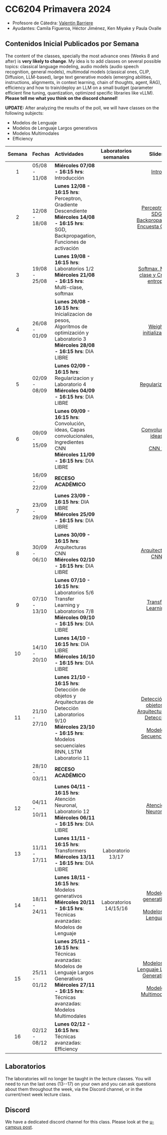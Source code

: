 # CC6204 Primavera 2024

* Profesore de Cátedra:  [Valentin Barriere](https://dcc.uchile.cl/pregrado/academico/valentin-barriere)
* Ayudantes:  Camila Figueroa, Héctor Jiménez, Ken Miyake y Paula Ovalle 

## Contenidos Inicial Publicados por Semana

The content of the classes, specially the most advance ones (Weeks 8 and after) is **very likely to change**. My idea is to add classes on several possible topics: classical language modeling, audio models (audio speech recognition, general models), multimodal models (classical ones, CLIP, Diffusion, LLM-based), large text generative models (emerging abilities, instructions, alignments, in context learning, chain of thoughts, agent, RAG), efficiency and how to train/deploy an LLM on a small budget (parameter efficient fine tuning, quantization, optimized specific libraries like vLLM). **Please tell me what you think on the discord channel!**

**UPDATE:** After analyzing the results of the poll, we will have classes on the following subjects: 
* Modelos de Lenguaje
* Modelos de Lenguaje Largos generativos
* Modelos Multimodales
* Efficiency


|  Semana  | Fechas        | Actividades                                                  | Laboratorios semanales      | Slides | Trabajo graduado          |
| :------: | :------------ | :----------------------------------------------------------- | :----------------------------: | :----: | :--------------:          |
|    1     | 05/08 - 11/08 | **Miércoles 07/08 - 16:15 hrs**: Introducción    |                                |    [Intro](./Slides/1_Introduction.pdf)    |                           |
|    2     | 12/08 - 18/08 | **Lunes 12/08 - 16:15 hrs**: Perceptron, Gradiente Descendiente <br/> **Miércoles 14/08 - 16:15 hrs**: SGD, Backpropagation, Funciones de activación |                                |  [Perceptron y SDG](./Slides/2_Perceptron_GD.pdf) <br/> [Backpropagation](./Slides/3_Backpropagation.pdf) <br/> [Encuesta Clases](./Additional_Material/1.1_Encuesta.pdf)   |                           |
|    3     | 19/08 - 25/08 | **Lunes 19/08 - 16:15 hrs**: Laboratorios 1/2 <br/> **Miércoles 21/08 - 16:15 hrs**: Multi-clase, softmax |                                |   [Softmax, Multi-clase y Cross-entropy](./Slides/4_Softmax_CEL.pdf)   |
|    4     | 26/08 - 01/09 | **Lunes 26/08 - 16:15 hrs**: Inicializacion de pesos, Algoritmos de optimización y Laboratorio 3 <br/> **Miércoles 28/08 - 16:15 hrs**: DIA LIBRE |                                |   [Weight initialization](./Slides/5_Initialization_optimization.pdf)   | 27/08 T_1 Enunciado       |
|    5     | 02/09 - 08/09 | **Lunes 02/09 - 16:15 hrs**: Regularizacion y Laboratorio 4 <br/> **Miércoles 04/09 - 16:15 hrs**: DIA LIBRE |                                |   [Regularization](./Slides/6_Regularization.pdf)     |                           |
|    6     | 09/09 - 15/09 | **Lunes 09/09 - 16:15 hrs**: Convolución, ideas, Capas convolucionales, Ingredientes CNN <br/> **Miércoles 11/09 - 16:15 hrs**: DIA LIBRE |                                |   [Convolución, ideas](./Slides/7_CNN1.pdf) <br/> <br> [CNN 2](./Slides/8_CNN2.pdf)    | 10/09 T_1 Entrega <br> 10/09 T_2 Enunciado |
|         | 16/09 - 22/09 | **RECESO ACADÉMICO**                                         |                                |        |                           |
|   7     | 23/09 - 29/09 | **Lunes 23/09 - 16:15 hrs**: DIA LIBRE <br/> **Miércoles 25/09 - 16:15 hrs**: DIA LIBRE |                                |        |                           |
|    8     | 30/09 - 06/10 | **Lunes 30/09 - 16:15 hrs**: Arquitecturas CNN <br/> **Miércoles 02/10 - 16:15 hrs**: DIA LIBRE |                                |    [Arquitecturas CNN](./Slides/9_CNN_Architectures.pdf)    | 03/10 T_2 Entrega         |
|    9     | 07/10 - 13/10 | **Lunes 07/10 - 16:15 hrs**: Laboratorios 5/6  <br/> Transfer Learning y Laboratorios 7/8 <br/> **Miércoles 09/10 - 16:15 hrs**: DIA LIBRE |                                |    [Transfer Learning](./Slides/10_TransferLearning.pdf)    | 08/10 T_3 Enunciado       |
|    10    | 14/10 - 20/10 | **Lunes 14/10 - 16:15 hrs**: DIA LIBRE <br/> **Miércoles 16/10 - 16:15 hrs**: DIA LIBRE|                                |        |                           |
|    11    | 21/10 - 27/10 | **Lunes 21/10 - 16:15 hrs**: Detección de objetos y Arquitecturas de Detección <br/> Laboratorios 9/10  <br/> **Miércoles 23/10 - 16:15 hrs**: Modelos secuenciales RNN, LSTM Laboratorio 11|                                |    [Detección de objetos y Arquitecturas de Detección](./Slides/11_ComputerVision.pdf) <br/> <br> [Modelos Secuenciales](./Slides/12_SequenceModels.pdf)  | <s>22/10</s> 25/10 T_3 Entrega         |
|          | 28/10 - 03/11 | **RECESO ACADÉMICO**                                         |                                |        |                           |
|    12    | 04/11 - 10/11 | **Lunes 04/11 - 16:15 hrs**: Atención Neuronal, Laboratorio 12 <br/> **Miércoles 06/11 - 16:15 hrs**: DIA LIBRE |                                |    [Atención Neuronal](./Slides/13_NeuralMachineTranslation_Attention.pdf)    | 08/11 T_4 Enunciado       |
|    13    | 11/11 - 17/11 | **Lunes 11/11 - 16:15 hrs**: Transformers <br/> **Miércoles 13/11 - 16:15 hrs**: DIA LIBRE | Laboratorio 13/17              |        |                           |
|    14    | 18/11 - 24/11 | **Lunes 18/11 - 16:15 hrs**: Modelos generativos <br /> **Miércoles 20/11 - 16:15 hrs**: Técnicas avanzadas: Modelos de Lenguaje | Laboratorios 14/15/16         |    [Modelos generativos](./Slides/15_GenerativeModels.pdf) <br> <br> [Modelos de Lenguaje](./Slides/N_introduccion_nlp.pdf)     | 22/11 T_4 Entrega <br> 22/11 T_5 Enunciado       |
|    15    | 25/11 - 01/12 | **Lunes 25/11 - 16:15 hrs**: Técnicas avanzadas: Modelos de Lenguaje Largos Generativos <br/> **Miércoles 27/11 - 16:15 hrs**: Técnicas avanzadas: Modelos Multimodales |                |   [Modelos de Lenguaje Largos Generativos](./Slides/N_Generative_LLMs.pdf) <br> <br> [Modelos Multimodales](./Slides/N_Multimodal_Models.pdf)      |                           |
| 16 | 02/12 - 08/12 | **Lunes 02/12 - 16:15 hrs**: Técnicas avanzadas: Efficiency         |                                |        | 06/12 T_5 Entrega         |

## Laboratorios

The laboratories will no longer be taught in the lecture classes. You will need to run the last ones (13--17) on your own and you can ask questions about them throughout the week, via the Discord channel, or in the current/next week lecture class.    


## Discord 

We have a dedicated discord channel for this class. Please look at the [u-campus post](https://www.u-cursos.cl/ingenieria/2024/2/CC6204/1/foro/o/31217745).  